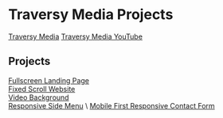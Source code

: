 # **Traversy Media Projects**
[Traversy Media](https://www.traversymedia.com/)
[Traversy Media YouTube](https://www.youtube.com/channel/UC29ju8bIPH5as8OGnQzwJyA)

## **Projects**
[Fullscreen Landing Page](./landing_page) \
[Fixed Scroll Website](./parallax_website) \
[Video Background](./video_background_website) \
[Responsive Side Menu](./responsive_side_menu) \ 
[Mobile First Responsive Contact Form](./mobile_first_responsive_form)